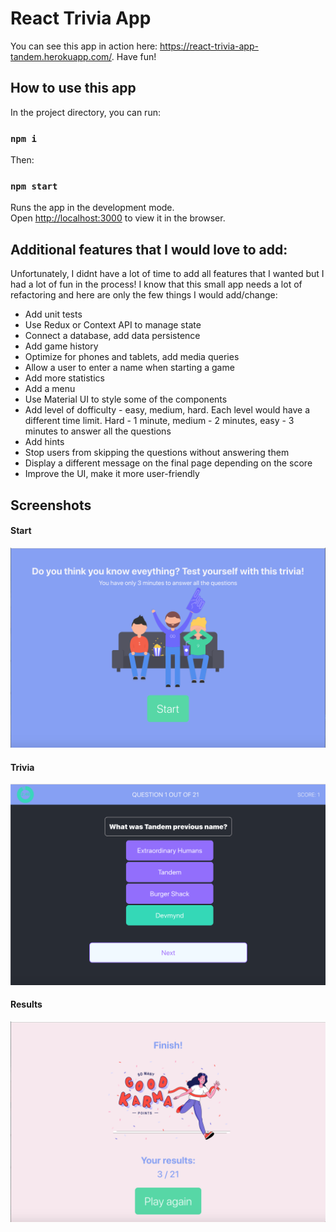 # React Trivia App 

You can see this app in action here: https://react-trivia-app-tandem.herokuapp.com/. 
Have fun!

## How to use this app

In the project directory, you can run:

### `npm i`

Then:

### `npm start`

Runs the app in the development mode.\
Open [http://localhost:3000](http://localhost:3000) to view it in the browser.

## Additional features that I would love to add:

Unfortunately, I didnt have a lot of time to add all features that I wanted but I had a lot of fun in the process! I know that this small app needs a lot of refactoring and here are only the few things I would add/change:

- Add unit tests
- Use Redux or Context API to manage state
- Connect a database, add data persistence
- Add game history
- Optimize for phones and tablets, add media queries
- Allow a user to enter a name when starting a game
- Add more statistics
- Add a menu
- Use Material UI to style some of the components
- Add level of dofficulty - easy, medium, hard. Each level would have a different time limit. Hard - 1 minute, medium - 2 minutes, easy - 3 minutes to answer all the questions
- Add hints
- Stop users from skipping the questions without answering them
- Display a different message on the final page depending on the score
- Improve the UI, make it more user-friendly

## Screenshots

#### Start
![start_game](start.png)

#### Trivia
![trivia_game](game.png)

#### Results
![trivia_results](finish.png)
